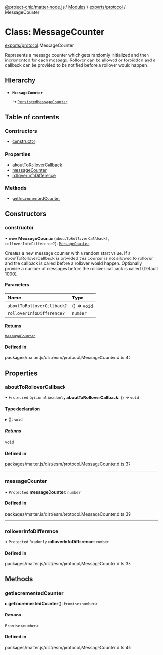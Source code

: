 [@project-chip/matter-node.js](../README.md) / [Modules](../modules.md) / [exports/protocol](../modules/exports_protocol.md) / MessageCounter

# Class: MessageCounter

[exports/protocol](../modules/exports_protocol.md).MessageCounter

Represents a message counter which gets randomly initialized and then incremented for each message.
Rollover can be allowed or forbidden and a callback can be provided to be notified before a rollover would happen.

## Hierarchy

- **`MessageCounter`**

  ↳ [`PersistedMessageCounter`](exports_protocol.PersistedMessageCounter.md)

## Table of contents

### Constructors

- [constructor](exports_protocol.MessageCounter.md#constructor)

### Properties

- [aboutToRolloverCallback](exports_protocol.MessageCounter.md#abouttorollovercallback)
- [messageCounter](exports_protocol.MessageCounter.md#messagecounter)
- [rolloverInfoDifference](exports_protocol.MessageCounter.md#rolloverinfodifference)

### Methods

- [getIncrementedCounter](exports_protocol.MessageCounter.md#getincrementedcounter)

## Constructors

### constructor

• **new MessageCounter**(`aboutToRolloverCallback?`, `rolloverInfoDifference?`): [`MessageCounter`](exports_protocol.MessageCounter.md)

Creates a new message counter with a random start value. If a aboutToRolloverCallback is provided this
counter is not allowed to rollover and the callback is called before a rollover would happen. Optionally provide
a number of messages before the rollover callback is called (Default 1000).

#### Parameters

| Name | Type |
| :------ | :------ |
| `aboutToRolloverCallback?` | () => `void` |
| `rolloverInfoDifference?` | `number` |

#### Returns

[`MessageCounter`](exports_protocol.MessageCounter.md)

#### Defined in

packages/matter.js/dist/esm/protocol/MessageCounter.d.ts:45

## Properties

### aboutToRolloverCallback

• `Protected` `Optional` `Readonly` **aboutToRolloverCallback**: () => `void`

#### Type declaration

▸ (): `void`

##### Returns

`void`

#### Defined in

packages/matter.js/dist/esm/protocol/MessageCounter.d.ts:37

___

### messageCounter

• `Protected` **messageCounter**: `number`

#### Defined in

packages/matter.js/dist/esm/protocol/MessageCounter.d.ts:39

___

### rolloverInfoDifference

• `Protected` `Readonly` **rolloverInfoDifference**: `number`

#### Defined in

packages/matter.js/dist/esm/protocol/MessageCounter.d.ts:38

## Methods

### getIncrementedCounter

▸ **getIncrementedCounter**(): `Promise`\<`number`\>

#### Returns

`Promise`\<`number`\>

#### Defined in

packages/matter.js/dist/esm/protocol/MessageCounter.d.ts:46
